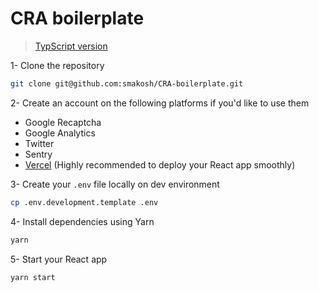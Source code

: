 # CRA boilerplate

> [TypScript version](https://github.com/smakosh/CRA-boilerplate/tree/typescript)

1- Clone the repository

```bash
git clone git@github.com:smakosh/CRA-boilerplate.git
```

2- Create an account on the following platforms if you'd like to use them

- Google Recaptcha
- Google Analytics
- Twitter
- Sentry
- [Vercel](https://vercel.com?utm_source=smakosh) (Highly recommended to deploy your React app smoothly)

3- Create your `.env` file locally on dev environment

```bash
cp .env.development.template .env
```

4- Install dependencies using Yarn

```bash
yarn
```

5- Start your React app

```bash
yarn start
```
